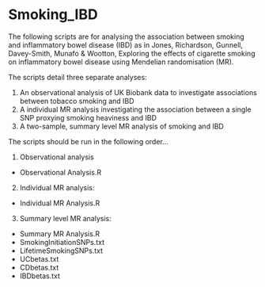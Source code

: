 # Smoking_IBD
The following scripts are for analysing the association between smoking and inflammatory bowel disease (IBD) as in Jones, Richardson, Gunnell, Davey-Smith, Munafo & Wootton, Exploring the effects of cigarette smoking on inflammatory bowel disease using Mendelian randomisation (MR).

The scripts detail three separate analyses:

1. An observational analysis of UK Biobank data to investigate associations between tobacco smoking and IBD
2. A individual MR analysis investigating the association between a single SNP proxying smoking heaviness and IBD
3. A two-sample, summary level MR analysis of smoking and IBD

The scripts should be run in the following order...

1. Observational analysis
* Observational Analysis.R

2. Individual MR analysis:
* Individual MR Analysis.R

3. Summary level MR analysis:
* Summary MR Analysis.R
* SmokingInitiationSNPs.txt
* LifetimeSmokingSNPs.txt
* UCbetas.txt
* CDbetas.txt
* IBDbetas.txt
